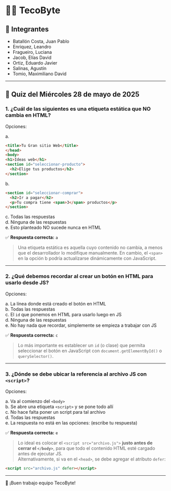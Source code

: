 # 👨‍💻 TecoByte

## 👥 Integrantes

- Batallón Costa, Juan Pablo
- Enriquez, Leandro
- Fragueiro, Luciana
- Jacob, Elías David
- Ortiz, Eduardo Javier
- Salinas, Agustín
- Tomio, Maximiliano David

---

## 📝 Quiz del Miércoles 28 de mayo de 2025

### **1. ¿Cuál de las siguientes es una etiqueta estática que NO cambia en HTML?**

Opciones:

a.

```html
<title>Tu Gran sitio Web</title>
</head>
<body>
<h1>Ideas web</h1>
<section id="seleccionar-producto">
  <h2>Elige tus productos</h2>
</section>
```

b.

```html
<section id="seleccionar-comprar">
  <h2>Ir a pagar</h2>
  <p>Tu compra tiene <span>3</span> productos</p>
</section>
```

c. Todas las respuestas  
d. Ninguna de las respuestas  
e. Esto planteado NO sucede nunca en HTML

✅ **Respuesta correcta:** `a`

> Una etiqueta estática es aquella cuyo contenido no cambia, a menos que el desarrollador lo modifique manualmente. En cambio, el `<span>` en la opción b podría actualizarse dinámicamente con JavaScript.

---

### **2. ¿Qué debemos recordar al crear un botón en HTML para usarlo desde JS?**

Opciones:

a. La línea donde está creado el botón en HTML  
b. Todas las respuestas  
c. El `id` que ponemos en HTML para usarlo luego en JS  
d. Ninguna de las respuestas  
e. No hay nada que recordar, simplemente se empieza a trabajar con JS

✅ **Respuesta correcta:** `c`

> Lo más importante es establecer un `id` (o clase) que permita seleccionar el botón en JavaScript con `document.getElementById()` o `querySelector()`.

---

### **3. ¿Dónde se debe ubicar la referencia al archivo JS con `<script>`?**

Opciones:

a. Va al comienzo del `<body>`  
b. Se abre una etiqueta `<script>` y se pone todo allí  
c. No hace falta poner un script para tal archivo  
d. Todas las respuestas  
e. La respuesta no está en las opciones: (escribe tu respuesta)

✅ **Respuesta correcta:** `e`

> Lo ideal es colocar el `<script src="archivo.js">` **justo antes de cerrar el `</body>`**, para que todo el contenido HTML esté cargado antes de ejecutar JS.  
> Alternativamente, si va en el `<head>`, se debe agregar el atributo `defer`:

```html
<script src="archivo.js" defer></script>
```

---

🧠 ¡Buen trabajo equipo TecoByte!

